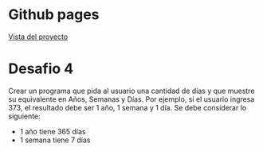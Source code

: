 <!DOCTYPE html>
<html>

<head>
  <meta charset="utf-8">
  <meta name="viewport" content="width=device-width, initial-scale=1.0">
  <link rel="stylesheet" href="https://stackedit.io/style.css" />
</head>

<body class="stackedit">
  <div class="stackedit__html">
    <h1 id="github-pages">Github pages</h1>
    <p><a href="https://josefamendezpruebaunodl.ga/Unidad_3/3_1_VariablesYOperadoresLogicos/index.html">Vista
        del proyecto</a></p>
    <h1 id="desafío">Desafio 4</h1>
    <p> Crear un programa que pida al usuario una cantidad de días y que muestre su
        equivalente en Años, Semanas y Días. Por ejemplo, si el usuario ingresa 373, el
        resultado debe ser 1 año, 1 semana y 1 día.
        Se debe considerar lo siguiente:</p>
         <ul>
        <li>
        1 año tiene 365 días
        </li>
        <li>
        1 semana tiene 7 días
        </li>
        </ul>  
  </div>
</body>

</html>

